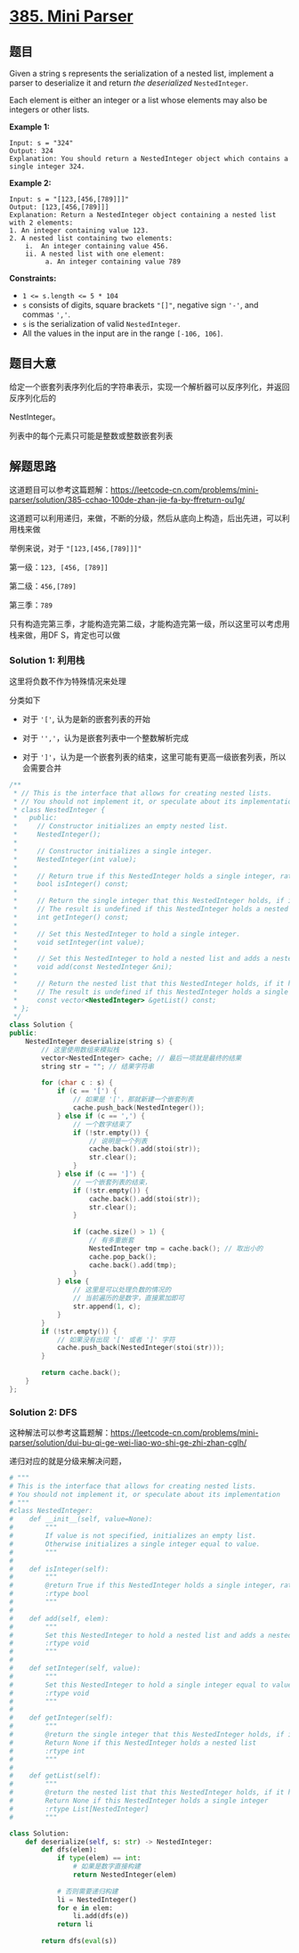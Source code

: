 # [385. Mini Parser](https://leetcode.com/problems/mini-parser/)

## 题目

Given a string s represents the serialization of a nested list, implement a parser to deserialize it and return *the deserialized* `NestedInteger`.

Each element is either an integer or a list whose elements may also be integers or other lists.

 

**Example 1:**

```
Input: s = "324"
Output: 324
Explanation: You should return a NestedInteger object which contains a single integer 324.
```

**Example 2:**

```
Input: s = "[123,[456,[789]]]"
Output: [123,[456,[789]]]
Explanation: Return a NestedInteger object containing a nested list with 2 elements:
1. An integer containing value 123.
2. A nested list containing two elements:
    i.  An integer containing value 456.
    ii. A nested list with one element:
         a. An integer containing value 789
```

 

**Constraints:**

- `1 <= s.length <= 5 * 104`
- `s` consists of digits, square brackets `"[]"`, negative sign `'-'`, and commas `','`.
- `s` is the serialization of valid `NestedInteger`.
- All the values in the input are in the range `[-106, 106]`.

## 题目大意

给定一个嵌套列表序列化后的字符串表示，实现一个解析器可以反序列化，并返回反序列化后的

NestInteger。

列表中的每个元素只可能是整数或整数嵌套列表

## 解题思路

这道题目可以参考这篇题解：https://leetcode-cn.com/problems/mini-parser/solution/385-cchao-100de-zhan-jie-fa-by-ffreturn-ou1g/

这道题可以利用递归，来做，不断的分级，然后从底向上构造，后出先进，可以利用栈来做

举例来说，对于 `"[123,[456,[789]]]"`

第一级：`123, [456, [789]]`

第二级：`456,[789]`

第三季：`789`

只有构造完第三季，才能构造完第二级，才能构造完第一级，所以这里可以考虑用栈来做，用DF S，肯定也可以做

### Solution 1: 利用栈

这里将负数不作为特殊情况来处理

分类如下

* 对于 `'['`, 认为是新的嵌套列表的开始

* 对于 `'','`，认为是嵌套列表中一个整数解析完成
* 对于 `']'`，认为是一个嵌套列表的结束，这里可能有更高一级嵌套列表，所以会需要合并



```c++
/**
 * // This is the interface that allows for creating nested lists.
 * // You should not implement it, or speculate about its implementation
 * class NestedInteger {
 *   public:
 *     // Constructor initializes an empty nested list.
 *     NestedInteger();
 *
 *     // Constructor initializes a single integer.
 *     NestedInteger(int value);
 *
 *     // Return true if this NestedInteger holds a single integer, rather than a nested list.
 *     bool isInteger() const;
 *
 *     // Return the single integer that this NestedInteger holds, if it holds a single integer
 *     // The result is undefined if this NestedInteger holds a nested list
 *     int getInteger() const;
 *
 *     // Set this NestedInteger to hold a single integer.
 *     void setInteger(int value);
 *
 *     // Set this NestedInteger to hold a nested list and adds a nested integer to it.
 *     void add(const NestedInteger &ni);
 *
 *     // Return the nested list that this NestedInteger holds, if it holds a nested list
 *     // The result is undefined if this NestedInteger holds a single integer
 *     const vector<NestedInteger> &getList() const;
 * };
 */
class Solution {
public:
    NestedInteger deserialize(string s) {
        // 这里使用数组来模拟栈
        vector<NestedInteger> cache; // 最后一项就是最终的结果
        string str = ""; // 结果字符串
        
        for (char c : s) {
            if (c == '[') {
                // 如果是 '['，那就新建一个嵌套列表
                cache.push_back(NestedInteger());
            } else if (c == ',') {
                // 一个数字结束了
                if (!str.empty()) {
                    // 说明是一个列表
                    cache.back().add(stoi(str));
                    str.clear();
                }
            } else if (c == ']') {
                // 一个嵌套列表的结束，
                if (!str.empty()) {
                    cache.back().add(stoi(str));
                    str.clear();
                }
                
                if (cache.size() > 1) {
                    // 有多重嵌套
                    NestedInteger tmp = cache.back(); // 取出小的
                    cache.pop_back();
                    cache.back().add(tmp);
                }
            } else {
                // 这里是可以处理负数的情况的
                // 当前遍历的是数字，直接累加即可
                str.append(1, c);
            }
        }
        if (!str.empty()) {
            // 如果没有出现 '[' 或者 ']' 字符
            cache.push_back(NestedInteger(stoi(str)));
        }
        
        return cache.back();
    }
};
```

### Solution 2: DFS

这种解法可以参考这篇题解：https://leetcode-cn.com/problems/mini-parser/solution/dui-bu-qi-ge-wei-liao-wo-shi-ge-zhi-zhan-cglh/

递归对应的就是分级来解决问题，

```python
# """
# This is the interface that allows for creating nested lists.
# You should not implement it, or speculate about its implementation
# """
#class NestedInteger:
#    def __init__(self, value=None):
#        """
#        If value is not specified, initializes an empty list.
#        Otherwise initializes a single integer equal to value.
#        """
#
#    def isInteger(self):
#        """
#        @return True if this NestedInteger holds a single integer, rather than a nested list.
#        :rtype bool
#        """
#
#    def add(self, elem):
#        """
#        Set this NestedInteger to hold a nested list and adds a nested integer elem to it.
#        :rtype void
#        """
#
#    def setInteger(self, value):
#        """
#        Set this NestedInteger to hold a single integer equal to value.
#        :rtype void
#        """
#
#    def getInteger(self):
#        """
#        @return the single integer that this NestedInteger holds, if it holds a single integer
#        Return None if this NestedInteger holds a nested list
#        :rtype int
#        """
#
#    def getList(self):
#        """
#        @return the nested list that this NestedInteger holds, if it holds a nested list
#        Return None if this NestedInteger holds a single integer
#        :rtype List[NestedInteger]
#        """

class Solution:
    def deserialize(self, s: str) -> NestedInteger:
        def dfs(elem):
            if type(elem) == int:
                # 如果是数字直接构建
                return NestedInteger(elem)
            
            # 否则需要递归构建
            li = NestedInteger()
            for e in elem:
                li.add(dfs(e))
            return li
        
        return dfs(eval(s))
                    
        
```

